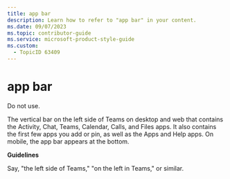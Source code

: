 ```yaml
---
title: app bar
description: Learn how to refer to "app bar" in your content.
ms.date: 09/07/2023
ms.topic: contributor-guide
ms.service: microsoft-product-style-guide
ms.custom:
  - TopicID 63409
---
```



# app bar

Do not use.

The vertical bar on the left side of Teams on desktop and web that contains the Activity, Chat, Teams, Calendar, Calls, and Files apps. It also contains the first few apps you add or pin, as well as the Apps and Help apps. On mobile, the app bar appears at the bottom.

**Guidelines**

Say, "the left side of Teams," "on the left in Teams," or similar.

